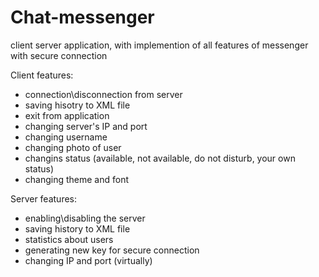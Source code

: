 # Chat-messenger
client server application, with implemention of all features of messenger with secure connection

Client features:
- connection\disconnection from server
- saving hisotry to XML file
- exit from application
- changing server's IP and port
- changing username
- changing photo of user 
- changins status (available, not available, do not disturb, your own status)
- changing theme and font

Server features:
- enabling\disabling the server
- saving history to XML file
- statistics about users
- generating new key for secure connection
- changing IP and port (virtually)

